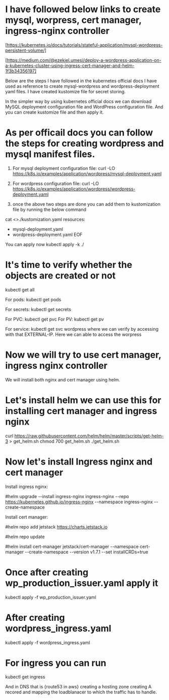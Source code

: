 # I have followed below links to create mysql, worpress, cert manager, ingress-nginx controller

[https://kubernetes.io/docs/tutorials/stateful-application/mysql-wordpress-persistent-volume/]

[https://medium.com/@ezekiel.umesi/deploy-a-wordpress-application-on-a-kubernetes-cluster-using-ingress-cert-manager-and-helm-1f3b34356197]

Below are the steps I have followed in the kubernetes official docs I have used as reference to create mysql-wordpress and wordpress-deployment yaml files. I have created
kustomize file for secret storing.

In the simpler way by using kubernetes official docs we can download  MySQL deployment configuration file and WordPress configuration file. And you can create kustomize
file and then apply it.

# As per officail docs you can follow the steps for creating wordpress and mysql manifest files.

1) For mysql deployment configuration file: curl -LO https://k8s.io/examples/application/wordpress/mysql-deployment.yaml

2) For wordpress configuration file: curl -LO https://k8s.io/examples/application/wordpress/wordpress-deployment.yaml

3) once the above two steps are done you can add them to kustomization file by running the below command

cat <<EOF >>./kustomization.yaml
resources:
  - mysql-deployment.yaml
  - wordpress-deployment.yaml
EOF                              

You can apply now kubectl apply -k ./

# It's time to verify whether the objects are created or not

kubectl get all

For pods: kubectl get pods

For secrets: kubectl get secrets

For PVC: kubectl get pvc
For PV: kubectl get pv

For service: kubectl get svc wordpress where we can verify by accessing with that EXTERNAL-IP. Here we can able to access the worpress

# Now we will try to use cert manager, ingress nginx controller

We will install both nginx and cert manager using helm.

# Let's install helm we can use this for installing cert manager and ingress nginx

curl https://raw.githubusercontent.com/helm/helm/master/scripts/get-helm-3 > get_helm.sh
chmod 700 get_helm.sh
./get_helm.sh

# Now let's install Ingress nginx and cert manager

Install ingress nginx:

#helm upgrade --install ingress-nginx ingress-nginx --repo https://kubernetes.github.io/ingress-nginx --namespace ingress-nginx --create-namespace

Install cert manager:

#helm repo add jetstack https://charts.jetstack.io

#helm repo update

#helm install cert-manager jetstack/cert-manager --namespace cert-manager --create-namespace --version v1.7.1 --set installCRDs=true

# Once after creating wp_production_issuer.yaml apply it

kubectl apply -f wp_production_issuer.yaml

# After creating wordpress_ingress.yaml

kubectl apply -f wordpress_ingress.yaml

# For ingress you can run 

kubectl get ingress

And in DNS that is {route53 in aws} creating a hosting zone creating A recored and mapping the loadblanacer to which the traffic has to handle.








  




